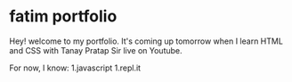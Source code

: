 # fatim portfolio
Hey! welcome to my portfolio. It's coming up tomorrow when I learn HTML and CSS with Tanay Pratap Sir live on Youtube.

For now, I know:
1.javascript
1.repl.it